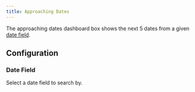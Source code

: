 ```yaml
---
title: Approaching Dates
---
```


The approaching dates dashboard box shows the next 5 dates from a given
[date field](/docs/fields/date).

## Configuration

### Date Field

Select a date field to search by.
